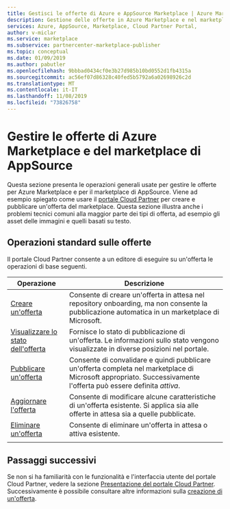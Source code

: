```yaml
---
title: Gestisci le offerte di Azure e AppSource Marketplace | Azure Marketplace
description: Gestione delle offerte in Azure Marketplace e nel marketplace di AppSource
services: Azure, AppSource, Marketplace, Cloud Partner Portal,
author: v-miclar
ms.service: marketplace
ms.subservice: partnercenter-marketplace-publisher
ms.topic: conceptual
ms.date: 01/09/2019
ms.author: pabutler
ms.openlocfilehash: 9bbbad0434cf0e3b27d985b10bd0552d1fb4315a
ms.sourcegitcommit: ac56ef07d86328c40fed5b5792a6a02698926c2d
ms.translationtype: MT
ms.contentlocale: it-IT
ms.lasthandoff: 11/08/2019
ms.locfileid: "73826758"
---
```

# <a name="manage-azure-and-appsource-marketplace-offers"></a>Gestire le offerte di Azure Marketplace e del marketplace di AppSource

Questa sezione presenta le operazioni generali usate per gestire le offerte per Azure Marketplace e per il marketplace di AppSource.  Viene ad esempio spiegato come usare il [portale Cloud Partner](https://cloudpartner.azure.com/) per creare e pubblicare un'offerta del marketplace.  Questa sezione illustra anche i problemi tecnici comuni alla maggior parte dei tipi di offerta, ad esempio gli asset delle immagini e quelli basati su testo.


## <a name="standard-offer-operations"></a>Operazioni standard sulle offerte

Il portale Cloud Partner consente a un editore di eseguire su un'offerta le operazioni di base seguenti.

|     Operazione      |  Descrizione                                           |
|     ---------      |  -----------                                           |
| [Creare un'offerta](./cpp-create-offer.md)   | Consente di creare un'offerta in attesa nel repository onboarding, ma non consente la pubblicazione automatica in un marketplace di Microsoft. | 
| [Visualizzare lo stato dell'offerta](./cpp-view-status-offer.md)   | Fornisce lo stato di pubblicazione di un'offerta.  Le informazioni sullo stato vengono visualizzate in diverse posizioni nel portale. |
| [Pubblicare un'offerta](./cpp-publish-offer.md) | Consente di convalidare e quindi pubblicare un'offerta completa nel marketplace di Microsoft appropriato.  Successivamente l'offerta può essere definita *attiva*. |
| [Aggiornare l'offerta](./cpp-update-offer.md)   | Consente di modificare alcune caratteristiche di un'offerta esistente.  Si applica sia alle offerte in attesa sia a quelle pubblicate. |
| [Eliminare un'offerta](./cpp-delete-offer.md)   | Consente di eliminare un'offerta in attesa o attiva esistente.  | 
|  |  |
  

## <a name="next-steps"></a>Passaggi successivi

Se non si ha familiarità con le funzionalità e l'interfaccia utente del portale Cloud Partner, vedere la sezione [Presentazione del portale Cloud Partner](../portal-tour/cpp-portal-tour.md).  Successivamente è possibile consultare altre informazioni sulla [creazione di un'offerta](./cpp-create-offer.md).
